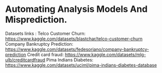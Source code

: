 # Automating Analysis Models And Misprediction.



Datasets links : 
Telco Customer Churn: https://www.kaggle.com/datasets/blastchar/telco-customer-churn
Company Bankruptcy Prediction: https://www.kaggle.com/datasets/fedesoriano/company-bankruptcy-prediction
Credit card fraud: https://www.kaggle.com/datasets/mlg-ulb/creditcardfraud
Pima Indians Diabetes: https://www.kaggle.com/datasets/uciml/pima-indians-diabetes-database
